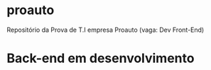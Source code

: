 # proauto
Repositório da Prova de T.I empresa Proauto  (vaga: Dev Front-End)

# Back-end em desenvolvimento

